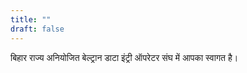 ```yaml
---
title: ""
draft: false
---
```


बिहार राज्य अनियोजित बेल्ट्रान डाटा इंट्री ऑपरेटर संघ में आपका स्वागत है।